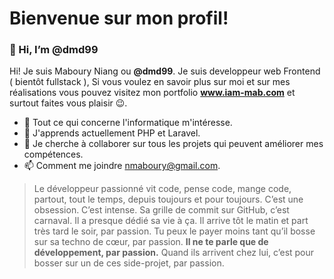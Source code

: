 # Bienvenue sur mon profil!
### 👋 Hi, I’m @dmd99
Hi! Je suis Maboury Niang ou **@dmd99**. Je suis developpeur web Frontend ( bientôt fullstack ), Si vous voulez en savoir plus sur moi et sur mes réalisations vous pouvez visitez mon portfolio **www.iam-mab.com** et surtout faites vous plaisir 😉.

- 👀 Tout ce qui concerne l'informatique m'intéresse.
 - 🌱 J'apprends actuellement PHP et Laravel.
  - 💞️ Je cherche à collaborer sur tous les projets qui peuvent améliorer mes compétences.
  -  📫 Comment me joindre nmaboury@gmail.com.
> Le développeur passionné vit code, pense code, mange code, partout, tout le temps, depuis toujours et pour toujours. C’est une obsession. C’est intense. Sa grille de commit sur GitHub, c’est carnaval. Il a presque dédié sa vie à ça. Il arrive tôt le matin et part très tard le soir, par passion. Tu peux le payer moins tant qu’il bosse sur sa techno de cœur, par passion. **Il ne te parle que de développement, par passion.** Quand ils arrivent chez lui, c’est pour bosser sur un de ces side-projet, par passion.
